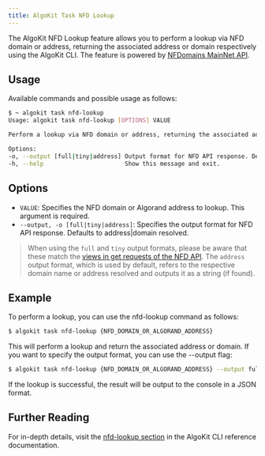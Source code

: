 ```yaml
---
title: AlgoKit Task NFD Lookup
---
```

The AlgoKit NFD Lookup feature allows you to perform a lookup via NFD domain or address, returning the associated address or domain respectively using the AlgoKit CLI. The feature is powered by [NFDomains MainNet API](https://api-docs.nf.domains/).

## Usage

Available commands and possible usage as follows:

```bash
$ ~ algokit task nfd-lookup
Usage: algokit task nfd-lookup [OPTIONS] VALUE

Perform a lookup via NFD domain or address, returning the associated address or domain respectively.

Options:
-o, --output [full|tiny|address] Output format for NFD API response. Defaults to address|domain resolved.
-h, --help                       Show this message and exit.
```

## Options

- `VALUE`: Specifies the NFD domain or Algorand address to lookup. This argument is required.
- `--output, -o [full|tiny|address]`: Specifies the output format for NFD API response. Defaults to address|domain resolved.

> When using the `full` and `tiny` output formats, please be aware that these match the [views in get requests of the NFD API](https://api-docs.nf.domains/quick-start#views-in-get-requests). The `address` output format, which is used by default, refers to the respective domain name or address resolved and outputs it as a string (if found).

## Example

To perform a lookup, you can use the nfd-lookup command as follows:

```bash
$ algokit task nfd-lookup {NFD_DOMAIN_OR_ALGORAND_ADDRESS}
```

This will perform a lookup and return the associated address or domain. If you want to specify the output format, you can use the --output flag:

```bash
$ algokit task nfd-lookup {NFD_DOMAIN_OR_ALGORAND_ADDRESS} --output full
```

If the lookup is successful, the result will be output to the console in a JSON format.

## Further Reading

For in-depth details, visit the [nfd-lookup section](/reference/algokit-cli/#nfd-lookup) in the AlgoKit CLI reference documentation.